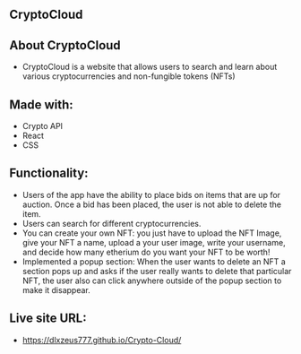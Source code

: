 ## CryptoCloud

## About CryptoCloud

- CryptoCloud is a website that allows users to search and learn about various cryptocurrencies and non-fungible tokens (NFTs)

## Made with:

- Crypto API
- React
- CSS

## Functionality:

- Users of the app have the ability to place bids on items that are up for auction. Once a bid has been placed, the user is not able to delete the item.
- Users can search for different cryptocurrencies.
- You can create your own NFT: you just have to upload the NFT Image, give your NFT a name, upload a your user image, write your username, and decide how many etherium do you want your NFT to be worth!
- Implemented a popup section: When the user wants to delete an NFT a section pops up and asks if the user really wants to delete that particular NFT, the user also can click anywhere outside of the popup section to make it disappear.

## Live site URL:

- https://dlxzeus777.github.io/Crypto-Cloud/
